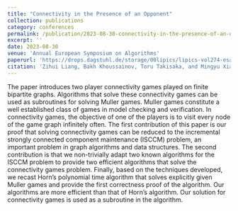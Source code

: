 ```yaml
---
title: "Connectivity in the Presence of an Opponent"
collection: publications
category: conferences
permalink: /publication/2023-08-30-connectivity-in-the-presence-of-an-opponent
excerpt: ''
date: 2023-08-30
venue: 'Annual European Symposium on Algorithms'
paperurl: 'https://drops.dagstuhl.de/storage/00lipics/lipics-vol274-esa2023/LIPIcs.ESA.2023.79/LIPIcs.ESA.2023.79.pdf'
citation: 'Zihui Liang, Bakh Khoussainov, Toru Takisaka, and Mingyu Xiao. Connectivity in the Presence of an Opponent. In 31st Annual European Symposium on Algorithms (ESA 2023). Leibniz International Proceedings in Informatics (LIPIcs), Volume 274, pp. 79:1-79:14, Schloss Dagstuhl – Leibniz-Zentrum fur Informatik (2023)'
---
```


The paper introduces two player connectivity games played on finite bipartite graphs. Algorithms that solve these connectivity games can be used as subroutines for solving Muller games. Muller games constitute a well established class of games in model checking and verification. In connectivity games, the objective of one of the players is to visit every node of the game graph infinitely often. The first contribution of this paper is our proof that solving connectivity games can be reduced to the incremental strongly connected component maintenance (ISCCM) problem, an important problem in graph algorithms and data structures. The second contribution is that we non-trivially adapt two known algorithms for the ISCCM problem to provide two efficient algorithms that solve the connectivity games problem. Finally, based on the techniques developed, we recast Horn’s polynomial time algorithm that solves explicitly given Muller games and provide the first correctness proof of the algorithm. Our algorithms are more efficient than that of Horn’s algorithm. Our solution for connectivity games is used as a subroutine in the algorithm.